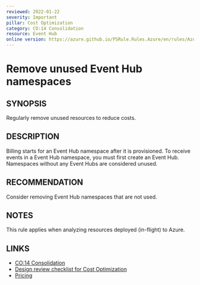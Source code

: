 ```yaml
---
reviewed: 2022-01-22
severity: Important
pillar: Cost Optimization
category: CO:14 Consolidation
resource: Event Hub
online version: https://azure.github.io/PSRule.Rules.Azure/en/rules/Azure.EventHub.Usage/
---
```


# Remove unused Event Hub namespaces

## SYNOPSIS

Regularly remove unused resources to reduce costs.

## DESCRIPTION

Billing starts for an Event Hub namespace after it is provisioned.
To receive events in a Event Hub namespace, you must first create an Event Hub.
Namespaces without any Event Hubs are considered unused.

## RECOMMENDATION

Consider removing Event Hub namespaces that are not used.

## NOTES

This rule applies when analyzing resources deployed (in-flight) to Azure.

## LINKS

- [CO:14 Consolidation](https://learn.microsoft.com/azure/well-architected/cost-optimization/consolidation)
- [Design review checklist for Cost Optimization](https://learn.microsoft.com/azure/well-architected/cost-optimization/checklist)
- [Pricing](https://azure.microsoft.com/pricing/details/event-hubs/)
